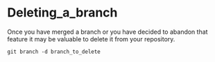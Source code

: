# Deleting_a_branch

Once you have merged a branch or you have decided to abandon that feature it may be valuable to delete it from your repository.

```git
git branch -d branch_to_delete
```